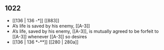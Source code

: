## 1022
- [[136 | 136 -*]] [[883]] 
- A’s life is saved by his enemy, [[A-3]]
- A’s life, saved by his enemy, [[A-3]], is mutually agreed to be forfeit to [[A-3]] whenever [[A-3]] so desires
- [[136 | 136 *-**]] [[280 | 280a]] 

